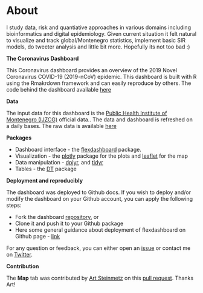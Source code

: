 About
=======================================================================

I study data, risk and quantiative approaches in various domains including bioinformatics and digital epidemiology. Given current situation it felt natural to visualize and track global/Montenegro statistics, implement basic SIR models, do tweeter analysis and little bit more. Hopefully its not too bad :)

**The Coronavirus Dashboard**

This Coronavirus dashboard provides an overview of the 2019 Novel Coronavirus COVID-19 (2019-nCoV) epidemic. This dashboard is built with R using the Rmakrdown framework and can easily reproduce by others. The code behind the dashboard available [here](https://github.com/0x3w/covid19-mne)

**Data**

The input data for this dashboard is the [Public Health Institute of Montenegro (IJZCG)](https://www.ijzcg.me/me/novosti/azurirani-podaci-o-novom-koronavirusu-2019-ncov) official data.. The data and dashboard is refreshed on a daily bases. The raw data is available [here](https://github.com/0x3W/covid19-me)


**Packages**

* Dashboard interface - the [flexdashboard](https://rmarkdown.rstudio.com/flexdashboard/) package. 
* Visualization - the [plotly](https://plot.ly/r/) package for the plots and [leaflet](https://rstudio.github.io/leaflet/) for the map
* Data manipulation - [dplyr](https://dplyr.tidyverse.org/), and [tidyr](https://tidyr.tidyverse.org/)
* Tables - the [DT](https://rstudio.github.io/DT/) package

**Deployment and reproducibly**

The dashboard was deployed to Github docs. If you wish to deploy and/or modify the dashboard on your Github account, you can apply the following steps:

* Fork the dashboard [repository](https://github.com/0x3w/covid19-mne), or
* Clone it and push it to your Github package
* Here some general guidance about deployment of flexdashboard on Github page - [link](https://github.com/pbatey/flexdashboard-example)

For any question or feedback, you can either open an [issue](https://github.com/0x3W/covid19-mne/issues) or contact me on [Twitter](https://twitter.com/praeconium).

**Contribution** 

The **Map** tab was contributed by [Art Steinmetz](@adababbage) on this [pull request](https://github.com/RamiKrispin/coronavirus_dashboard/pull/1). Thanks Art!
